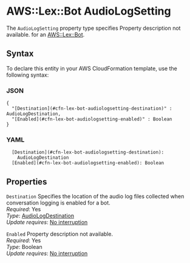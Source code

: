 # AWS::Lex::Bot AudioLogSetting<a name="aws-properties-lex-bot-audiologsetting"></a>

<a name="aws-properties-lex-bot-audiologsetting-description"></a>The `AudioLogSetting` property type specifies Property description not available\. for an [AWS::Lex::Bot](aws-resource-lex-bot.md)\.

## Syntax<a name="aws-properties-lex-bot-audiologsetting-syntax"></a>

To declare this entity in your AWS CloudFormation template, use the following syntax:

### JSON<a name="aws-properties-lex-bot-audiologsetting-syntax.json"></a>

```
{
  "[Destination](#cfn-lex-bot-audiologsetting-destination)" : AudioLogDestination,
  "[Enabled](#cfn-lex-bot-audiologsetting-enabled)" : Boolean
}
```

### YAML<a name="aws-properties-lex-bot-audiologsetting-syntax.yaml"></a>

```
  [Destination](#cfn-lex-bot-audiologsetting-destination): 
    AudioLogDestination
  [Enabled](#cfn-lex-bot-audiologsetting-enabled): Boolean
```

## Properties<a name="aws-properties-lex-bot-audiologsetting-properties"></a>

`Destination`  <a name="cfn-lex-bot-audiologsetting-destination"></a>
Specifies the location of the audio log files collected when conversation logging is enabled for a bot\.  
*Required*: Yes  
*Type*: [AudioLogDestination](aws-properties-lex-bot-audiologdestination.md)  
*Update requires*: [No interruption](https://docs.aws.amazon.com/AWSCloudFormation/latest/UserGuide/using-cfn-updating-stacks-update-behaviors.html#update-no-interrupt)

`Enabled`  <a name="cfn-lex-bot-audiologsetting-enabled"></a>
Property description not available\.  
*Required*: Yes  
*Type*: Boolean  
*Update requires*: [No interruption](https://docs.aws.amazon.com/AWSCloudFormation/latest/UserGuide/using-cfn-updating-stacks-update-behaviors.html#update-no-interrupt)